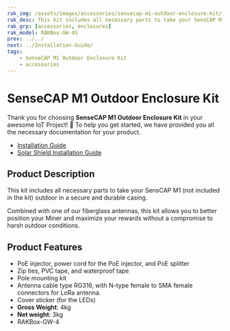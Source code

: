 ```yaml
---
rak_img: /assets/images/accessories/sensecap-m1-outdoor-enclosure-kit/installation/sensecap.png
rak_desc: This kit includes all necessary parts to take your SensCAP M1 (not included in the kit) outdoor in a secure and durable casing.
rak_grp: [accessories, enclosures]
rak_model: RAKBox-GW-4S
prev: ../../
next: ../Installation-Guide/
tags: 
    - SenseCAP M1 Outdoor Enclosure Kit
    - accessories
---
```


# SenseCAP M1 Outdoor Enclosure Kit

Thank you for choosing **SenseCAP M1 Outdoor Enclosure Kit** in your awesome IoT Project! 🎉 To help you get started, we have provided you all the necessary documentation for your product.

* [Installation Guide](../Installation-Guide/)
* [Solar Shield Installation Guide](../Solar-Shield/)


## Product Description

This kit includes all necessary parts to take your SensCAP M1 (not included in the kit) outdoor in a secure and durable casing.

Combined with one of our fiberglass antennas, this kit allows you to better position your Miner and maximize your rewards without a compromise to harsh outdoor conditions.


## Product Features

- PoE injector, power cord for the PoE injector, and PoE splitter
- Zip ties, PVC tape, and waterproof tape
- Pole mounting kit
- Antenna cable type RG316, with N-type female to SMA female connectors for LoRa antenna. 
- Cover sticker (for the LEDs)
- **Gross Weight**: 4kg
- **Net weight**: 3kg
- RAKBox-GW-4